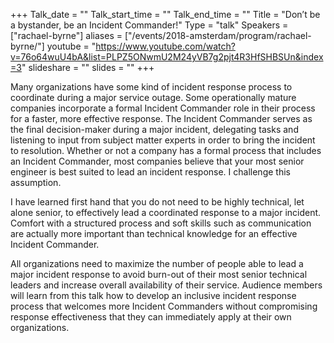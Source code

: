 +++
Talk_date = ""
Talk_start_time = ""
Talk_end_time = ""
Title = "Don’t be a bystander, be an Incident Commander!"
Type = "talk"
Speakers = ["rachael-byrne"]
aliases = ["/events/2018-amsterdam/program/rachael-byrne/"]
youtube = "https://www.youtube.com/watch?v=76o64wuU4bA&list=PLPZ5ONwmU2M24yVB7g2pjt4R3HfSHBSUn&index=3"
slideshare = ""
slides = ""
+++

Many organizations have some kind of incident response process to coordinate during a major service outage. Some operationally mature companies incorporate a formal Incident Commander role in their process for a faster, more effective response. The Incident Commander serves as the final decision-maker during a major incident, delegating tasks and listening to input from subject matter experts in order to bring the incident to resolution. Whether or not a company has a formal process that includes an Incident Commander, most companies believe that your most senior engineer is best suited to lead an incident response. I challenge this assumption.

I have learned first hand that you do not need to be highly technical, let alone senior, to effectively lead a coordinated response to a major incident. Comfort with a structured process and soft skills such as communication are actually more important than technical knowledge for an effective Incident Commander.

All organizations need to maximize the number of people able to lead a major incident response to avoid burn-out of their most senior technical leaders and increase overall availability of their service. Audience members will learn from this talk how to develop an inclusive incident response process that welcomes more Incident Commanders without compromising response effectiveness that they can immediately apply at their own organizations.
